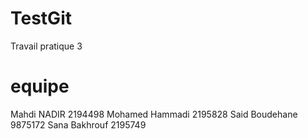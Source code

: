 # TestGit
Travail pratique 3
# equipe
Mahdi NADIR 2194498
Mohamed Hammadi 2195828
Said Boudehane 9875172 
Sana Bakhrouf 2195749
